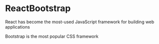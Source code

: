 # ReactBootstrap

React has become the most-used JavaScript framework for building web applications

Bootstrap is the most popular CSS framework
